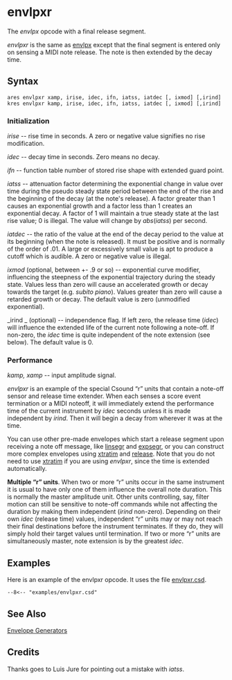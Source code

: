 <!--
id:envlpxr
category:Signal Generators:Envelope Generators
-->
# envlpxr
The _envlpx_ opcode with a final release segment.

_envlpxr_ is the same as [envlpx](../../opcodes/envlpx) except that the final segment is entered only on sensing a MIDI note release. The note is then extended by the decay time.

## Syntax
``` csound-orc
ares envlpxr xamp, irise, idec, ifn, iatss, iatdec [, ixmod] [,irind]
kres envlpxr kamp, irise, idec, ifn, iatss, iatdec [, ixmod] [,irind]
```

### Initialization

_irise_ -- rise time in seconds. A zero or negative value signifies no rise modification.

_idec_ -- decay time in seconds. Zero means no decay.

_ifn_ -- function table number of stored rise shape with extended guard point.

_iatss_ --  attenuation factor determining the exponential change in value over time during the pseudo steady state period between the end of the rise and the beginning of the decay (at the note's release).  A factor greater than 1 causes an exponential growth and a factor less than 1 creates an exponential decay. A factor of 1 will maintain a true steady state at the last rise value; 0 is illegal. The value will change by _abs_(_iatss_) per second.

_iatdec_ --  the ratio of the value at the end of the decay period to the value at its beginning (when the note is released). It must be positive and is normally of the order of .01. A large or excessively small value is apt to produce a cutoff which is audible. A zero or negative value is illegal.

_ixmod_ (optional, between +- .9 or so) -- exponential curve modifier, influencing the steepness of the exponential trajectory during the steady state. Values less than zero will cause an accelerated growth or decay towards the target (e.g. _subito piano_). Values greater than zero will cause a retarded growth or decay. The default value is zero (unmodified exponential).

_irind _ (optional) -- independence flag. If left zero, the release time (_idec_) will influence the extended life of the current note following a note-off. If non-zero, the _idec_ time is quite independent of the note extension (see below). The default value is 0.

### Performance

_kamp, xamp_ -- input amplitude signal.

_envlpxr_ is an example of the special Csound &#8220;r&#8221; units that contain a note-off sensor and release time extender. When each senses a score event termination or a MIDI noteoff, it will immediately extend the performance time of the current instrument by _idec_ seconds unless it is made independent by _irind_. Then it will begin a decay from wherever it was at the time.

You can use other pre-made envelopes which start a release segment upon receiving a note off message, like [linsegr](../../opcodes/linsegr) and [expsegr](../../opcodes/expsegr), or you can construct more complex envelopes using [xtratim](../../opcodes/xtratim) and [release](../../opcodes/release). Note that you do not need to use [xtratim](../../opcodes/xtratim) if you are using _envlpxr_, since the time is extended automatically.

**Multiple &#8220;r&#8221; units**. When two or more &#8220;r&#8221; units occur in the same instrument it is usual to have only one of them influence the overall note duration. This is normally the master amplitude unit. Other units controlling, say, filter motion can still be sensitive to note-off commands while not affecting the duration by making them independent (_irind_ non-zero). Depending on their own _idec_ (release time) values, independent &#8220;r&#8221; units may or may not reach their final destinations before the instrument terminates. If they do, they will simply hold their target values until termination. If two or more &#8220;r&#8221; units are simultaneously master, note extension is by the greatest _idec_.

## Examples

Here is an example of the envlpxr opcode. It uses the file [envlpxr.csd](../../examples/envlpxr.csd).

``` csound-csd title="Example of the envlpxr opcode." linenums="1"
--8<-- "examples/envlpxr.csd"
```

## See Also

[Envelope Generators](../../siggen/envelope)

## Credits

Thanks goes to Luis Jure for pointing out a mistake with _iatss_.
